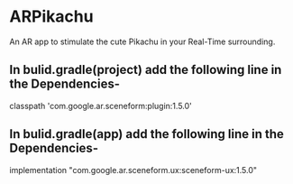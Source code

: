 # ARPikachu
An AR app to stimulate the cute Pikachu in your Real-Time surrounding.

## In bulid.gradle(project) add the following line in the Dependencies-
classpath 'com.google.ar.sceneform:plugin:1.5.0'
## In bulid.gradle(app) add the following line in the Dependencies-
implementation "com.google.ar.sceneform.ux:sceneform-ux:1.5.0"

